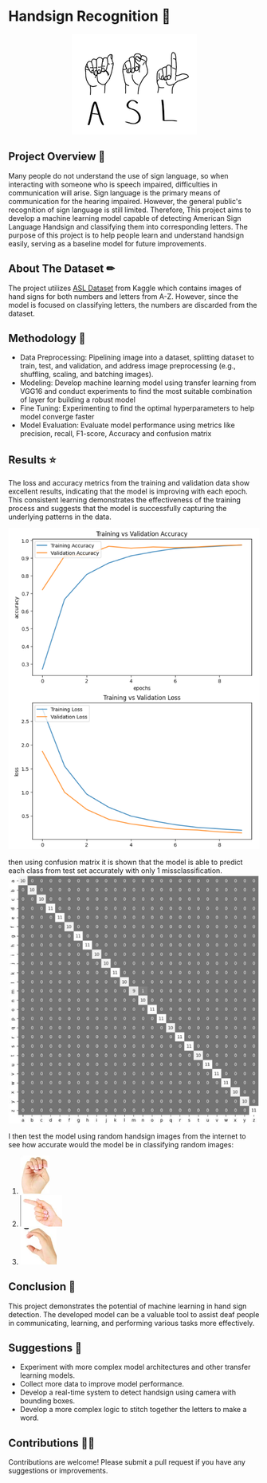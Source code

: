 # Handsign Recognition 🤚
<div align="center">
  <img src="https://github.com/williiiamr/ASL_Recoginition/blob/master/img/ASL_cover.png" alt="creditcard">
</div>

## Project Overview 📑
Many people do not understand the use of sign language, so when interacting with someone who is speech impaired, difficulties in communication will arise. Sign language is the primary means of communication for the hearing impaired. However, the general public's recognition of sign language is still limited. Therefore, This project aims to develop a machine learning model capable of detecting American Sign Language Handsign and classifying them into corresponding letters. The purpose of this project is to help people learn and understand handsign easily, serving as a baseline model for future improvements. 


## About The Dataset ✏
The project utilizes [ASL Dataset](https://www.kaggle.com/datasets/ayuraj/asl-dataset/data) from Kaggle which contains images of hand signs for both numbers and letters from A-Z. However, since the model is focused on classifying letters, the numbers are discarded from the dataset.

## Methodology 🍴
- Data Preprocessing: Pipelining image into a dataset, splitting dataset to train, test, and validation, and address image preprocessing (e.g., shuffling, scaling, and batching images).
- Modeling: Develop machine learning model using transfer learning from VGG16 and conduct experiments to find the most suitable combination of layer for building a robust model
- Fine Tuning: Experimenting to find the optimal hyperparameters to help model converge faster
- Model Evaluation: Evaluate model performance using metrics like precision, recall, F1-score, Accuracy and confusion matrix 

## Results ⭐
The loss and accuracy metrics from the training and validation data show excellent results, indicating that the model is improving with each epoch. This consistent learning demonstrates the effectiveness of the training process and suggests that the model is successfully capturing the underlying patterns in the data. 
<div align="left">
  <img src="https://github.com/williiiamr/ASL_Recoginition/blob/master/img/Loss_and_acc.png" alt="Loss n Acc">
</div>

then using confusion matrix it is shown that the model is able to predict each class from test set accurately with only 1 missclassification.
![Confusion Matrix](https://github.com/williiiamr/ASL_Recoginition/blob/master/img/Confusion%20Matrix.png)

I then test the model using random handsign images from the internet to see how accurate would the model be in classifying random images:
1. ![E](https://github.com/williiiamr/ASL_Recoginition/blob/master/img/e.png)
2. ![G](https://github.com/williiiamr/ASL_Recoginition/blob/master/img/g.png)
3. ![C](https://github.com/williiiamr/ASL_Recoginition/blob/master/img/c.png)

## Conclusion 💾
This project demonstrates the potential of machine learning in hand sign detection. The developed model can be a valuable tool to assist deaf people in communicating, learning, and performing various tasks more effectively.

## Suggestions 📎
- Experiment with more complex model architectures and other transfer learning models.
- Collect more data to improve model performance.
- Develop a real-time system to detect handsign using camera with bounding boxes.
- Develop a more complex logic to stitch together the letters to make a word.

## Contributions 👨‍🔧
Contributions are welcome! Please submit a pull request if you have any suggestions or improvements.
